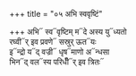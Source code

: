 +++
title = "०५ अभि स्ववृष्टिं"

+++
अभि᳓ स्व᳓वृष्टिम् म᳓दे अस्य यु᳓ध्यतो  
रघ्वी᳓र् इव प्रवणे᳓ सस्रुर् ऊत᳓यः  
इ᳓न्द्रो य᳓द् वज्री᳓ धृष᳓माणो अ᳓न्धसा  
भिन᳓द् वल᳓स्य परिधीँ᳓र् इव त्रितः᳓